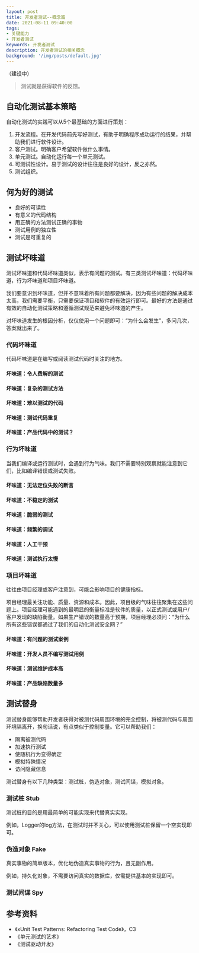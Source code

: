 ```yaml
---
layout: post
title: 开发者测试--概念篇
date: 2021-08-11 09:40:00
tags:
- 关键能力
- 开发者测试
keywords: 开发者测试
description: 开发者测试的相关概念
background: '/img/posts/default.jpg'
---
```


（建设中）

> 测试就是获得软件的反馈。

## 自动化测试基本策略

自动化测试的实践可以从5个最基础的方面进行策划：

1. 开发流程。在开发代码前先写好测试，有助于明确程序成功运行的结果，并帮助我们进行软件设计。
2. 客户测试。明确客户希望软件做什么事情。
3. 单元测试。自动化运行每一个单元测试。
4. 可测试性设计。易于测试的设计往往是良好的设计，反之亦然。
5. 测试组织。

## 何为好的测试

- 良好的可读性
- 有意义的代码结构
- 用正确的方法测试正确的事物
- 测试用例的独立性
- 测试是可重复的

## 测试坏味道

测试坏味道和代码坏味道类似，表示有问题的测试。有三类测试坏味道：代码坏味道，行为坏味道和项目坏味道。

我们要意识到坏味道，但并不意味着所有问题都要解决，因为有些问题的解决成本太高，我们需要平衡，只需要保证项目和软件的有效运行即可。最好的方法是通过有效的自动化测试策略和遵循测试规范来避免坏味道的产生。

对坏味道发生的根因分析，仅仅使用一个问题即可：“为什么会发生”，多问几次，答案就出来了。

### 代码坏味道

代码坏味道是在编写或阅读测试代码时关注的地方。

#### 坏味道：令人费解的测试

#### 坏味道：复杂的测试方法

#### 坏味道：难以测试的代码

#### 坏味道：测试代码重复

#### 坏味道：产品代码中的测试？

### 行为坏味道

当我们编译或运行测试时，会遇到行为气味。我们不需要特别观察就能注意到它们，比如编译错误或测试失败。

#### 坏味道：无法定位失败的断言

#### 坏味道：不稳定的测试

#### 坏味道：脆弱的测试

#### 坏味道：频繁的调试

#### 坏味道：人工干预

#### 坏味道：测试执行太慢

### 项目坏味道

往往由项目经理或客户注意到，可能会影响项目的健康指标。

项目经理最关注功能、质量、资源和成本。因此，项目级的气味往往聚集在这些问题上。项目经理可能遇到的最明显的衡量标准是软件的质量，以正式测试或用户/客户发现的缺陷衡量。如果生产错误的数量高于预期，项目经理必须问：“为什么所有这些错误都通过了我们的自动化测试安全网？”

#### 坏味道：有问题的测试案例

#### 坏味道：开发人员不编写测试用例

#### 坏味道：测试维护成本高

#### 坏味道：产品缺陷数量多


## 测试替身

测试替身能够帮助开发者获得对被测代码周围环境的完全控制，将被测代码与周围环境隔离开，换句话说，有点类似于控制变量。它可以帮助我们：

- 隔离被测代码
- 加速执行测试
- 使随机行为变得确定
- 模拟特殊情况
- 访问隐藏信息

测试替身有以下几种类型：测试桩，伪造对象，测试间谍，模拟对象。

### 测试桩 Stub

测试桩的目的是用最简单的可能实现来代替真实实现。

例如，Logger的log方法，在测试时并不关心，可以使用测试桩保留一个空实现即可。

### 伪造对象 Fake

真实事物的简单版本，优化地伪造真实事物的行为，且无副作用。

例如，持久化对象，不需要访问真实的数据库，仅需提供基本的实现即可。

### 测试间谍 Spy



## 参考资料

- 《xUnit Test Patterns: Refactoring Test Code》，C3
- 《单元测试的艺术》
- 《测试驱动开发》
